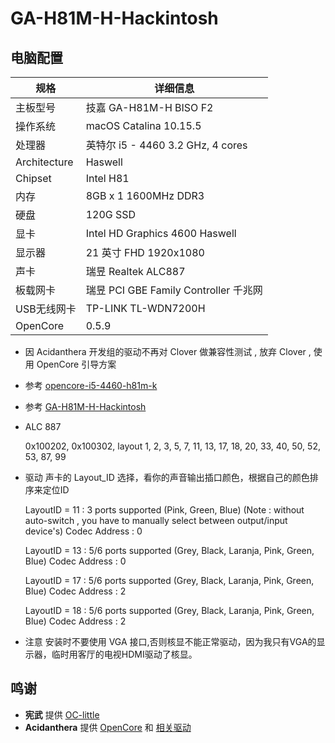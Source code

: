 # GA-H81M-H-Hackintosh

## 电脑配置
| 规格      | 详细信息                        |  
| -------- | ------------------------------ |
| 主板型号 | 技嘉 GA-H81M-H  BISO F2          |  
| 操作系统 | macOS Catalina 10.15.5        |
| 处理器   | 英特尔 i5 - 4460   3.2 GHz, 4 cores  |
|Architecture|Haswell |
|Chipset  | Intel H81  |
| 内存     | 8GB x 1 1600MHz DDR3        |
| 硬盘     | 120G SSD |
| 显卡     | Intel HD Graphics 4600 Haswell |
| 显示器   | 21 英寸 FHD 1920x1080   |
| 声卡     | 瑞昱 Realtek ALC887 |
| 板载网卡  |  瑞昱 PCI GBE Family Controller  千兆网|
| USB无线网卡 | TP-LINK TL-WDN7200H |
|OpenCore| 0.5.9|
- 因 Acidanthera 开发组的驱动不再对 Clover 做兼容性测试 , 放弃 Clover , 使用 OpenCore 引导方案
- 参考 [opencore-i5-4460-h81m-k](https://github.com/wargodz009/opencore-i5-4460-h81m-k/)
- 参考 [GA-H81M-H-Hackintosh](https://github.com/xlivans/GA-H81M-H-Hackintosh/)
- ALC 887

  0x100202, 0x100302, layout 1, 2, 3, 5, 7, 11, 13, 17, 18, 20, 33, 40, 50, 52, 53, 87, 99
- 驱动 声卡的 Layout_ID 选择，看你的声音输出插口颜色，根据自己的颜色排序来定位ID
  
  LayoutID = 11 : 3 ports supported (Pink, Green, Blue) (Note : without auto-switch , you have to manually select between output/input device's) Codec Address : 0
  
  LayoutID = 13 : 5/6 ports supported (Grey, Black, Laranja, Pink, Green, Blue) Codec Address : 0
  
  LayoutID = 17 : 5/6 ports supported (Grey, Black, Laranja, Pink, Green, Blue) Codec Address : 2
  
  LayoutID = 18 : 5/6 ports supported (Grey, Black, Laranja, Pink, Green, Blue) Codec Address : 2
  
- 注意 安装时不要使用 VGA 接口,否则核显不能正常驱动，因为我只有VGA的显示器，临时用客厅的电视HDMI驱动了核显。 

## 鸣谢
- **宪武** 提供 [OC-little](https://github.com/daliansky/OC-little)
- **Acidanthera** 提供 [OpenCore](https://github.com/acidanthera/OpenCorePkg) 和 [相关驱动](https://github.com/acidanthera)

